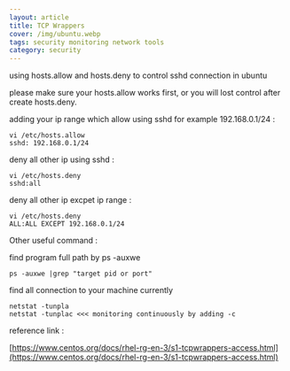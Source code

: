 ```yaml
---
layout: article
title: TCP Wrappers
cover: /img/ubuntu.webp
tags: security monitoring network tools
category: security
---
```


using hosts.allow and hosts.deny to control sshd connection in ubuntu

please make sure your hosts.allow works first, or you will lost control after create hosts.deny.

adding your ip range which allow using sshd for example 192.168.0.1/24 :

```
vi /etc/hosts.allow
sshd: 192.168.0.1/24
```

deny all other ip using sshd :

```
vi /etc/hosts.deny
sshd:all
```

deny all other ip excpet ip range :

```
vi /etc/hosts.deny
ALL:ALL EXCEPT 192.168.0.1/24
```

Other useful command :

find program full path by ps -auxwe

```
ps -auxwe |grep "target pid or port"
```

find all connection to your machine currently

```
netstat -tunpla
netstat -tunplac <<< monitoring continuously by adding -c
```

reference link :

[https://www.centos.org/docs/rhel-rg-en-3/s1-tcpwrappers-access.html](https://www.centos.org/docs/rhel-rg-en-3/s1-tcpwrappers-access.html)
